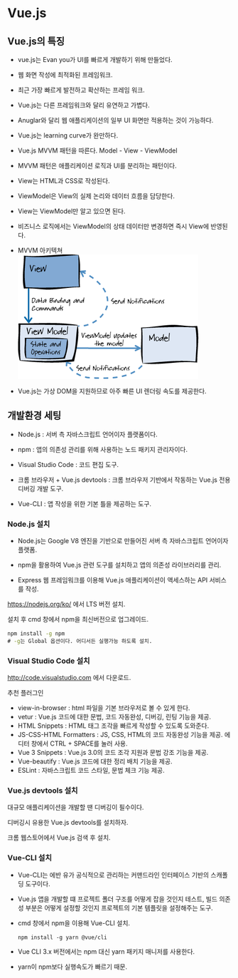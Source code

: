 # Vue.js



## Vue.js의 특징

- vue.js는 Evan you가 UI를 빠르게 개발하기 위해 만들었다. 
- 웹 화면 작성에 최적화된 프레임워크.
- 최근 가장 빠르게 발전하고 확산하는 프레임 워크.
- Vue.js는 다른 프레임워크와 달리 유연하고 가볍다.
- Anuglar와 달리 웹 애플리케이션의 일부 UI 화면만 적용하는 것이 가능하다.
- Vue.js는 learning curve가 완만하다. 
- Vue.js MVVM 패턴을 따른다. Model - View - ViewModel
- MVVM 패턴은 애플리케이션 로직과 UI를 분리하는 패턴이다.
- View는 HTML과 CSS로 작성된다.
- ViewModel은 View의 실제 논리와 데이터 흐름을 담당한다.
- View는 ViewModel만 알고 있으면 된다.
- 비즈니스 로직에서는 ViewModel의 상태 데이터만 변경하면 즉시 View에 반영된다.
- MVVM 아키텍쳐
  ![1-1](./images/1-1.png)



- Vue.js는 가상 DOM을 지원하므로 아주 빠른 UI 렌더링 속도를 제공한다.

  

## 개발환경 세팅

- Node.js : 서버 측 자바스크립트 언어이자 플랫폼이다.

- npm : 앱의 의존성 관리를 위해 사용하는 노드 패키지 관리자이다.

- Visual Studio Code : 코드 편집 도구.

- 크롬 브라우저 + Vue.js devtools : 크롬 브라우저 기반에서 작동하는 Vue.js 전용 디버깅 개발 도구.

- Vue-CLI : 앱 작성을 위한 기본 틀을 제공하는 도구.

### Node.js 설치



- Node.js는 Google V8 엔진을 기반으로 만들어진 서버 측 자바스크립트 언어이자 플랫폼.

- npm을 활용하여 Vue.js 관련 도구를 설치하고 앱의 의존성 라이브러리를 관리.

- Express 웹 프레임워크를 이용해 Vue.js 애플리케이션이 액세스하는 API 서비스를 작성.

https://nodejs.org/ko/ 에서 LTS 버전 설치.

설치 후 cmd 창에서 npm을 최신버전으로 업그레이드.

```cmd
npm install -g npm
# -g는 Global 옵션이다. 어디서든 실행가능 하도록 설치.
```



### Visual Studio Code 설치

http://code.visualstudio.com 에서 다운로드.

추천 플러그인

- view-in-browser : html 파일을 기본 브라우저로 볼 수 있게 한다.
- vetur : Vue.js 코드에 대한 문법, 코드 자동완성, 디버깅, 린팅 기능을 제공.
- HTML Snippets : HTML 태그 조각을 빠르게 작성할 수 있도록 도와준다.
- JS-CSS-HTML Formatters : JS, CSS, HTML의 코드 자동완성 기능을 제공. 에디터 창에서 CTRL + SPACE를 눌러 사용.
- Vue 3 Snippets : Vue.js 3.0의 코드 조각 지원과 문법 강조 기능을 제공.
- Vue-beautify : Vue.js 코드에 대한 정리 배치 기능을 제공.
- ESLint : 자바스크립트 코드 스타일, 문법 체크 기능 제공.



### Vue.js devtools 설치

대규모 애플리케이션을 개발할 땐 디버깅이 필수이다. 

디버깅시 유용한 Vue.js devtools를 설치하자.

크롬 웹스토어에서 Vue.js 검색 후 설치. 



### Vue-CLI 설치

- Vue-CLI는 에반 유가 공식적으로 관리하는 커맨드라인 인터페이스 기반의 스캐폴딩 도구이다.

- Vue.js 앱을 개발할 떄 프로젝트 폴더 구조를 어떻게 잡을 것인지 테스트, 빌드 의존성 부분은 어떻게 설정할 것인지 프로젝트의 기본 템플릿을 설정해주는 도구.

- cmd 창에서 npm을 이용해 Vue-CLI 설치.

  ```
  npm install -g yarn @vue/cli
  ```

- Vue CLI 3.x 버전에서는 npm 대신 yarn 패키지 매니저를 사용한다.

- yarn이 npm보다 실행속도가 빠르기 때문.
